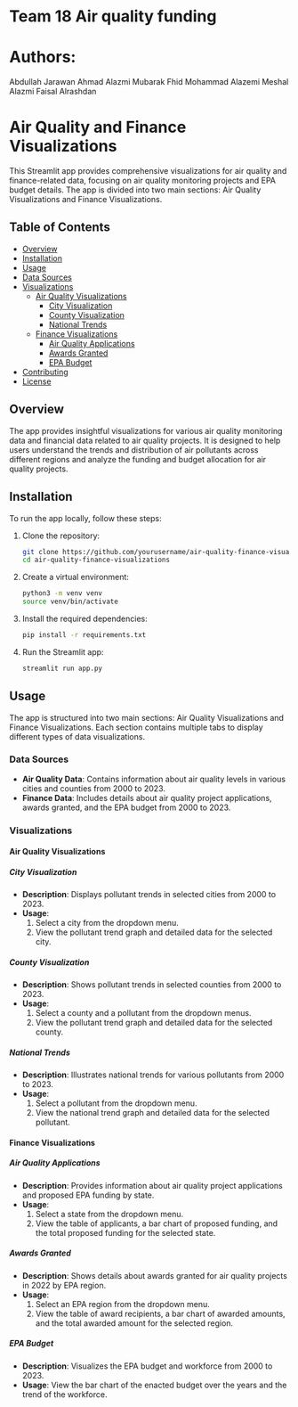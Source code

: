 # Team 18 Air quality funding

# Authors:

Abdullah Jarawan
Ahmad Alazmi
Mubarak Fhid
Mohammad Alazemi
Meshal Alazmi
Faisal Alrashdan


# Air Quality and Finance Visualizations

This Streamlit app provides comprehensive visualizations for air quality and finance-related data, focusing on air quality monitoring projects and EPA budget details. The app is divided into two main sections: Air Quality Visualizations and Finance Visualizations.

## Table of Contents

- [Overview](#overview)
- [Installation](#installation)
- [Usage](#usage)
- [Data Sources](#data-sources)
- [Visualizations](#visualizations)
  - [Air Quality Visualizations](#air-quality-visualizations)
    - [City Visualization](#city-visualization)
    - [County Visualization](#county-visualization)
    - [National Trends](#national-trends)
  - [Finance Visualizations](#finance-visualizations)
    - [Air Quality Applications](#air-quality-applications)
    - [Awards Granted](#awards-granted)
    - [EPA Budget](#epa-budget)
- [Contributing](#contributing)
- [License](#license)

## Overview

The app provides insightful visualizations for various air quality monitoring data and financial data related to air quality projects. It is designed to help users understand the trends and distribution of air pollutants across different regions and analyze the funding and budget allocation for air quality projects.

## Installation

To run the app locally, follow these steps:

1. Clone the repository:
    ```sh
    git clone https://github.com/yourusername/air-quality-finance-visualizations.git
    cd air-quality-finance-visualizations
    ```

2. Create a virtual environment:
    ```sh
    python3 -m venv venv
    source venv/bin/activate
    ```

3. Install the required dependencies:
    ```sh
    pip install -r requirements.txt
    ```

4. Run the Streamlit app:
    ```sh
    streamlit run app.py
    ```

## Usage

The app is structured into two main sections: Air Quality Visualizations and Finance Visualizations. Each section contains multiple tabs to display different types of data visualizations.

### Data Sources

- **Air Quality Data**: Contains information about air quality levels in various cities and counties from 2000 to 2023.
- **Finance Data**: Includes details about air quality project applications, awards granted, and the EPA budget from 2000 to 2023.

### Visualizations

#### Air Quality Visualizations

##### City Visualization

- **Description**: Displays pollutant trends in selected cities from 2000 to 2023.
- **Usage**:
  1. Select a city from the dropdown menu.
  2. View the pollutant trend graph and detailed data for the selected city.

##### County Visualization

- **Description**: Shows pollutant trends in selected counties from 2000 to 2023.
- **Usage**:
  1. Select a county and a pollutant from the dropdown menus.
  2. View the pollutant trend graph and detailed data for the selected county.

##### National Trends

- **Description**: Illustrates national trends for various pollutants from 2000 to 2023.
- **Usage**:
  1. Select a pollutant from the dropdown menu.
  2. View the national trend graph and detailed data for the selected pollutant.

#### Finance Visualizations

##### Air Quality Applications

- **Description**: Provides information about air quality project applications and proposed EPA funding by state.
- **Usage**:
  1. Select a state from the dropdown menu.
  2. View the table of applicants, a bar chart of proposed funding, and the total proposed funding for the selected state.

##### Awards Granted

- **Description**: Shows details about awards granted for air quality projects in 2022 by EPA region.
- **Usage**:
  1. Select an EPA region from the dropdown menu.
  2. View the table of award recipients, a bar chart of awarded amounts, and the total awarded amount for the selected region.

##### EPA Budget

- **Description**: Visualizes the EPA budget and workforce from 2000 to 2023.
- **Usage**: View the bar chart of the enacted budget over the years and the trend of the workforce.

